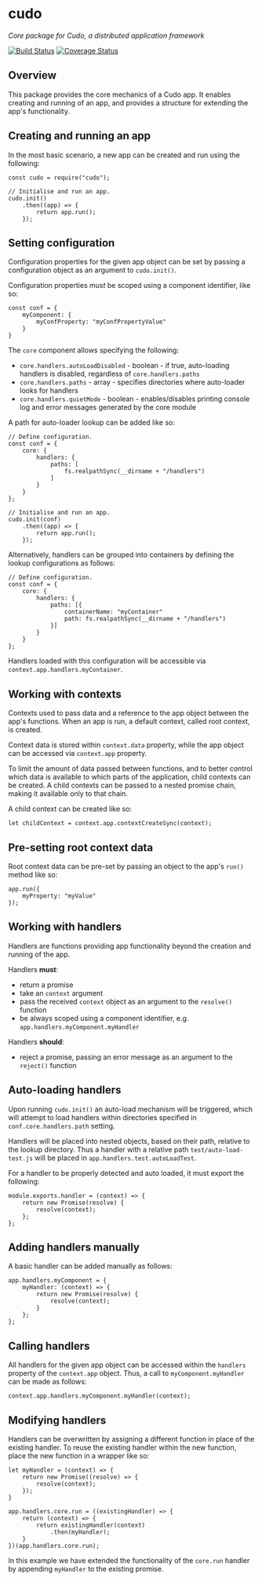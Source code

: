 # cudo

*Core package for Cudo, a distributed application framework*

[![Build Status](https://travis-ci.org/cudojs/cudo.svg?branch=master)](https://travis-ci.org/cudojs/cudo) [![Coverage Status](https://coveralls.io/repos/github/cudojs/cudo/badge.svg?branch=master)](https://coveralls.io/github/cudojs/cudo?branch=master)

## Overview
This package provides the core mechanics of a Cudo app. It enables creating and running of an app, and provides a structure for extending the app's functionality.

## Creating and running an app
In the most basic scenario, a new app can be created and run using the following:
```
const cudo = require("cudo");

// Initialise and run an app.
cudo.init()
    .then((app) => {
        return app.run();
    });
```

## Setting configuration
Configuration properties for the given app object can be set by passing a configuration object as an argument to `cudo.init()`. 

Configuration properties *must* be scoped using a component identifier, like so:
```
const conf = {
    myComponent: {
        myConfProperty: "myConfPropertyValue"
    }
}
```

The `core` component allows specifying the following:
- `core.handlers.autoLoadDisabled` - boolean - if true, auto-loading handlers is disabled, regardless of `core.handlers.paths`
- `core.handlers.paths` - array - specifies directories where auto-loader looks for handlers
- `core.handlers.quietMode` - boolean - enables/disables printing console log and error messages generated by the core module

A path for auto-loader lookup can be added like so:
```
// Define configuration.
const conf = {
    core: {
        handlers: {
            paths: [
                fs.realpathSync(__dirname + "/handlers")
            ]
        }
    }
};

// Initialise and run an app.
cudo.init(conf)
    .then((app) => {
        return app.run();
    });
```

Alternatively, handlers can be grouped into containers by defining the lookup configurations as follows:
```
// Define configuration.
const conf = {
    core: {
        handlers: {
            paths: [{
                containerName: "myContainer"
                path: fs.realpathSync(__dirname + "/handlers")
            }]
        }
    }
};
```
Handlers loaded with this configuration will be accessible via `context.app.handlers.myContainer`.

## Working with contexts
Contexts used to pass data and a reference to the app object between the app's functions. When an app is run, a default context, called root context, is created.

Context data is stored within `context.data` property, while the app object can be accessed via `context.app` property.

To limit the amount of data passed between functions, and to better control which data is available to which parts of the application, child contexts can be created. A child contexts can be passed to a nested promise chain, making it available only to that chain.

A child context can be created like so:
```
let childContext = context.app.contextCreateSync(context);
```

## Pre-setting root context data
Root context data can be pre-set by passing an object to the app's `run()` method like so:
```
app.run({
    myProperty: "myValue"
});
```

## Working with handlers
Handlers are functions providing app functionality beyond the creation and running of the app. 

Handlers **must**:
- return a promise
- take an `context` argument
- pass the received `context` object as an argument to the `resolve()` function
- be always scoped using a component identifier, e.g. `app.handlers.myComponent.myHandler`

Handlers **should**:
- reject a promise, passing an error message as an argument to the `reject()` function

## Auto-loading handlers
Upon running `cudo.init()` an auto-load mechanism will be triggered, which will attempt to load handlers within directories specified in `conf.core.handlers.path` setting. 

Handlers will be placed into nested objects, based on their path, relative to the lookup directory. Thus a handler with a relative path `test/auto-load-test.js` will be placed in `app.handlers.test.autoLoadTest`.

For a handler to be properly detected and auto loaded, it must export the following:
```
module.exports.handler = (context) => {
    return new Promise(resolve) {
        resolve(context);
    };
};
```

## Adding handlers manually
A basic handler can be added manually as follows:
```
app.handlers.myComponent = {
    myHandler: (context) => {
        return new Promise(resolve) {
            resolve(context);
        }
    };
};
```

## Calling handlers
All handlers for the given app object can be accessed within the `handlers` property of the `context.app` object. Thus, a call to `myComponent.myHandler` can be made as follows:
```
context.app.handlers.myComponent.myHandler(context);
```

## Modifying handlers
Handlers can be overwritten by assigning a different function in place of the existing handler. To reuse the existing handler within the new function, place the new function in a wrapper like so:
```
let myHandler = (context) => {
    return new Promise((resolve) => {
        resolve(context);
    });
}

app.handlers.core.run = ((existingHandler) => {
    return (context) => {
        return existingHandler(context)
            .then(myHandler);
    }
})(app.handlers.core.run);
```
In this example we have extended the functionality of the `core.run` handler by appending `myHandler` to the existing promise.
